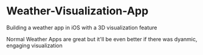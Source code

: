 # Weather-Visualization-App

Building a weather app in iOS with a 3D visualization feature 

Normal Weather Apps are great but it'll be even better if there was dyanmic, engaging visualization
